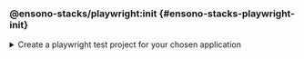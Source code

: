 <!-- markdownlint-disable MD041 -->

### @ensono-stacks/playwright:init {#ensono-stacks-playwright-init}

<details>
<summary>Create a playwright test project for your chosen application</summary>

The _init_ generator creates a playwright project for the application you choose.

## Usage

```bash
nx g @ensono-stacks/playwright:init
```

Upon calling the _init_ generator you will be presented with the following question:

- What app would you like to generate a test project for?
- The name of the existing application to generate a test project for (named `<app-name\>-e2e`)

### Command line arguments

The following command line arguments are available:

| Option    | Description                                                | Type   |
| --------- | ---------------------------------------------------------- | ------ |
| --project | The name of the application to generate a test project for | string |

### Generator Output

The _init_ generator will create a new test project for your chosen application containing an example test and predefined configuration for the monorepo and the individual test projects.
By default the _init_ generator will configure both a baseline playwright configuration and an individual project base playwright configuration.

```text title="Generated files"
.
├── apps
│   ├── <app-name>-e2e
│   │   ├── src
│   │   │   ├── example.spec.ts #Example tests using playwright
│   │   ├── playwright.config.ts #Example playwright configuration catering for multiple browsers and devices
│   │   ├── project.json #Configuration for the project, including various NX targets
│   │   ├── tsconfig.e2e.json #E2E typscript config file
│   │   ├── tsconfig.json #typscript config file
│   │   ├── .eslintrc.json #Linting configuration for the e2e project
```

:::note

Visit the [`Testing with Playwright`](../../testing/testing_in_nx/playwright_nx.md) documentation for further details!

:::

</details>
